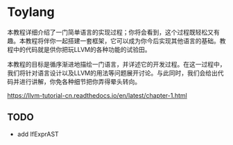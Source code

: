 # Toylang

本教程详细介绍了一门简单语言的实现过程；你将会看到，这个过程既轻松又有趣。本教程将伴你一起搭建一套框架，它可以成为你今后实现其他语言的基础。教程中的代码就是供你把玩LLVM的各种功能的试验田。

本教程的目标是循序渐进地描绘一门语言，并详述它的开发过程。在这一过程中，我们将针对语言设计以及LLVM的用法等问题展开讨论。与此同时，我们会给出代码并进行讲解，你免各种细节把你弄得晕头转向。

https://llvm-tutorial-cn.readthedocs.io/en/latest/chapter-1.html

## TODO

- add IfExprAST

